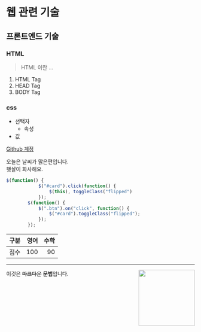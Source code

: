 # 웹 관련 기술
## 프론트엔드 기술
### HTML
> HTML 이란 ...
1. HTML Tag
2. HEAD Tag
3. BODY Tag

### css
* 선택자
  + 속성
* 값

[Github 계정](http://github.com/cyj9201/)

오늘은 날씨가 맑은편입니다.  
햇살이 화사해요.

```javascript
$(function() {
            $("#card").click(function() {
                $(this), toggleClass("flipped")
            });
        $(function() {
            $(".btn").on("click", function() {
                $("#card").toggleClass("flipped");
            });
        });
```

|  구분| 영어| 수학|
|:---:|---:|---:|
| 점수| 100| 90 |
--------
<img src="https://encrypted-tbn0.gstatic.com/images?q=tbn:ANd9GcQ5DXRRhntFReGDXLU8zZrosMd7bog07zhrW9oa5cnJfreFgaEt" width="150px" align="right">

이것은 ~~마크다운~~ **문법**입니다.

